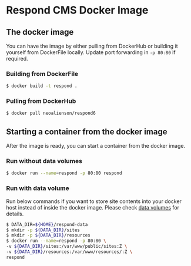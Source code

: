 # Respond CMS Docker Image

## The docker image
You can have the image by either pulling from DockerHub or building it yourself from
DockerFile locally. Update port forwarding in `-p 80:80` if required. 

### Building from DockerFile

``` bash
$ docker build -t respond .
```

### Pulling from DockerHub

```bash
$ docker pull neoalienson/respond6
```

## Starting a container from the docker image
After the image is ready, you can start a container from the docker image. 
 
### Run without data volumes
```bash
$ docker run --name=respond -p 80:80 respond
```

### Run with data volume

Run below commands if you want to store site contents into your docker host instead of inside the docker image.
Please check [data volumes](https://docs.docker.com/engine/userguide/containers/dockervolumes/) for details.

``` bash
$ DATA_DIR=${HOME}/respond-data
$ mkdir -p ${DATA_DIR}/sites 
$ mkdir -p ${DATA_DIR}/resources 
$ docker run --name=respond -p 80:80 \
-v ${DATA_DIR}/sites:/var/www/public/sites:Z \
-v ${DATA_DIR}/resources:/var/www/resources/:Z \
respond
```

